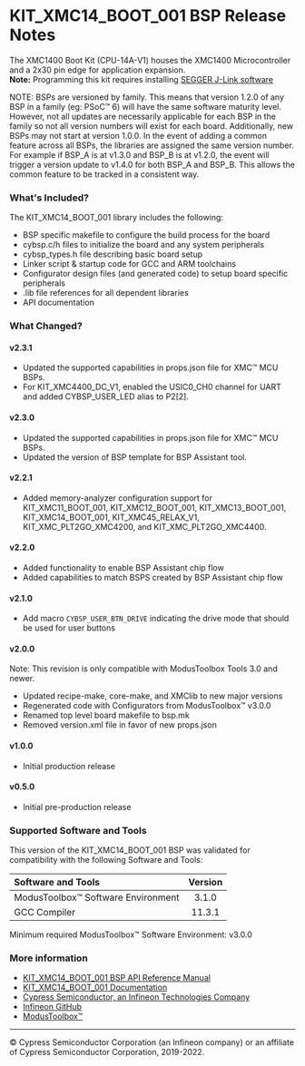 # KIT_XMC14_BOOT_001 BSP Release Notes
The XMC1400 Boot Kit (CPU-14A-V1) houses the XMC1400 Microcontroller and a 2x30 pin edge for application expansion.     
**Note:**
Programming this kit requires installing 
[SEGGER J-Link software](https://www.segger.com/downloads/jlink/#J-LinkSoftwareAndDocumentationPack)

NOTE: BSPs are versioned by family. This means that version 1.2.0 of any BSP in a family (eg: PSoC™ 6) will have the same software maturity level. However, not all updates are necessarily applicable for each BSP in the family so not all version numbers will exist for each board. Additionally, new BSPs may not start at version 1.0.0. In the event of adding a common feature across all BSPs, the libraries are assigned the same version number. For example if BSP_A is at v1.3.0 and BSP_B is at v1.2.0, the event will trigger a version update to v1.4.0 for both BSP_A and BSP_B. This allows the common feature to be tracked in a consistent way.

### What's Included?
The KIT_XMC14_BOOT_001 library includes the following:
* BSP specific makefile to configure the build process for the board
* cybsp.c/h files to initialize the board and any system peripherals
* cybsp_types.h file describing basic board setup
* Linker script & startup code for GCC and ARM toolchains
* Configurator design files (and generated code) to setup board specific peripherals
* .lib file references for all dependent libraries
* API documentation

### What Changed?
#### v2.3.1
* Updated the supported capabilities in props.json file for XMC&trade; MCU BSPs.
* For KIT_XMC4400_DC_V1, enabled the USIC0_CH0 channel for UART and added CYBSP_USER_LED alias to P2[2].
#### v2.3.0
* Updated the supported capabilities in props.json file for XMC&trade; MCU BSPs.
* Updated the version of BSP template for BSP Assistant tool.
#### v2.2.1
* Added memory-analyzer configuration support for KIT_XMC11_BOOT_001, KIT_XMC12_BOOT_001, KIT_XMC13_BOOT_001, KIT_XMC14_BOOT_001, KIT_XMC45_RELAX_V1, KIT_XMC_PLT2GO_XMC4200, and KIT_XMC_PLT2GO_XMC4400.
#### v2.2.0
* Added functionality to enable BSP Assistant chip flow
* Added capabilities to match BSPS created by BSP Assistant chip flow
#### v2.1.0
* Add macro `CYBSP_USER_BTN_DRIVE` indicating the drive mode that should be used for user buttons
#### v2.0.0
Note: This revision is only compatible with ModusToolbox Tools 3.0 and newer.
* Updated recipe-make, core-make, and XMClib to new major versions
* Regenerated code with Configurators from ModusToolbox™ v3.0.0
* Renamed top level board makefile to bsp.mk
* Removed version.xml file in favor of new props.json
#### v1.0.0
* Initial production release
#### v0.5.0
* Initial pre-production release

### Supported Software and Tools
This version of the KIT_XMC14_BOOT_001 BSP was validated for compatibility with the following Software and Tools:

| Software and Tools                        | Version |
| :---                                      | :----:  |
| ModusToolbox™ Software Environment        | 3.1.0   |
| GCC Compiler                              | 11.3.1  |

Minimum required ModusToolbox™ Software Environment: v3.0.0

### More information
* [KIT_XMC14_BOOT_001 BSP API Reference Manual][api]
* [KIT_XMC14_BOOT_001 Documentation](https://www.infineon.com/cms/en/product/evaluation-boards/kit_xmc14_boot_001/)
* [Cypress Semiconductor, an Infineon Technologies Company](http://www.cypress.com)
* [Infineon GitHub](https://github.com/infineon)
* [ModusToolbox™](https://www.cypress.com/products/modustoolbox-software-environment)

[api]: https://infineon.github.io/TARGET_KIT_XMC14_BOOT_001/html/modules.html

---
© Cypress Semiconductor Corporation (an Infineon company) or an affiliate of Cypress Semiconductor Corporation, 2019-2022.